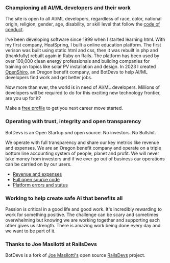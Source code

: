 ### Championing all AI/ML developers and their work

The site is open to all AI/ML developers, regardless of race, color, national origin, religion, gender, age, disability, or skill level that follow the [code of conduct](/conduct).

I've been developing software since 1999 when I started learning html. With my first company, HeatSpring, I built a online education platform. The first verison was built using static html and css, then it was rebuilt in php and (thankfully) rebuilt again in Ruby on Rails. The platform has been used by over 100,000 clean energy professionals and building companies for training on topics like solar PV installation and design. In 2023 I created [OpenShiro](https://openshiro.com), an Oregon benefit company, and BotDevs to help AI/ML developers find work and get better jobs.

Now more than ever, the world is in need of AI/ML developers. Millions of developers will be required to do for this exciting new technology frontier, are you up for it?

Make a [free profile](users/sign_up) to get you next career move started.

### Operating with trust, integrity and open transparency

BotDevs is an Open Startup *and* open source. No investors. No Bullshit.

We operate with full transparency and share our key metrics like revenue and expenses. We are an Oregon benefit company and operate on a triple bottom line accounting system of people, planet and profit. We will never take money from investors and if we ever go out of business our operations can be carried on by our users.

* [Revenue and expenses](/open)
* [Full open source code](https://github.com/openshiro/botdevs.ai/)
* [Platform errors and status](https://app.honeybadger.io/project/kK58DYOB5X)

### Working to help create safe AI that benefits all

Passion is critical in a good life and good work. It's incredibly rewarding to work for something positive. The challenge can be scary and sometimes overwhelming but knowing we are working together and supporting each other gives us strength. There is amazing work being done every day and we want to be part of it.

### Thanks to Joe Masilotti at RailsDevs

BotDevs is a fork of [Joe Masilotti's](https://masilotti.com/) open source [RailsDevs](https://github.com/joemasilotti/railsdevs.com) project.
